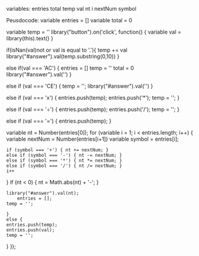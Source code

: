 variables:
entries
total
temp
val
nt
i
nextNum
symbol

Peusdocode:
variable entries = []
variable total = 0

variable temp = ''
library("button").on('click', function() {
    variable val = library(this).text()
}

if(isNan(val)not or val is equal to '.'){
    temp += val
    library("#answer").val(temp.substring(0,10))
}

else if(val === 'AC') {
    entries = []
    temp = ''
    total = 0
    library("#answer").val('')
}

else if (val === 'CE') {
    temp = '';
    library("#answer").val('')
}

else if (val === 'x') {
    entries.push(temp);
    entries.push('*');
    temp = '';
}

else if (val === '÷') {
    entries.push(temp);
    entries.push('/');
    temp = '';
}

else if (val === '=') {
  	entries.push(temp);
}

variable nt = Number(entries[0]);
for (variable i = 1; i < entries.length; i++) {
    variable nextNum = Number(entries[i+1])
    variable symbol = entries[i];

    if (symbol === '+') { nt += nextNum; } 
    else if (symbol === '-') { nt -= nextNum; } 
    else if (symbol === '*') { nt *= nextNum; } 
    else if (symbol === '/') { nt /= nextNum; }     
    i++
}
    if (nt < 0) {
      nt = Math.abs(nt) + '-';
    }
    
    library("#answer").val(nt);
		entries = [];
    temp = '';

    }
    else {
    entries.push(temp);
    entries.push(val);
    temp = '';
  }
});